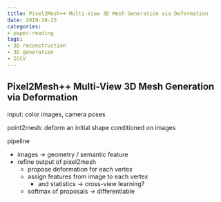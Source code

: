 ```yaml
---
title: Pixel2Mesh++ Multi-View 3D Mesh Generation via Deformation
date: 2019-10-25
categories:
- paper-reading
tags:
- 3D reconstruction
- 3D generation
- ICCV
---
```


## Pixel2Mesh++ Multi-View 3D Mesh Generation via Deformation

input: color images, camera poses

point2mesh: deform an initial shape conditioned on images

pipeline
- images -> geometry / semantic feature
- refine output of pixel2mesh
    - propose deformation for each vertex
    - assign features from image to each vertex
        - and statistics -> cross-view learning?
    - softmax of proposals -> differentiable
